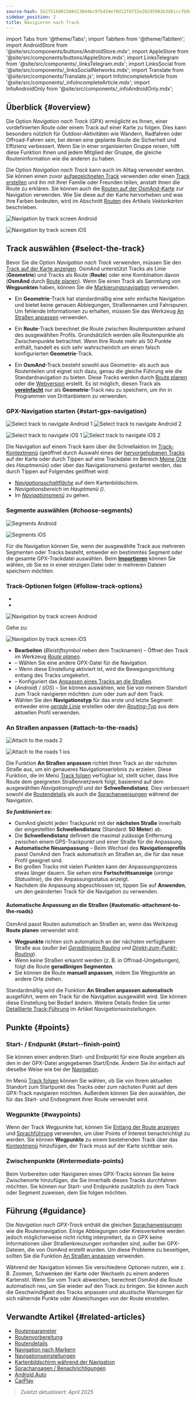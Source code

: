 ```yaml
---
source-hash: 5b1f516001588d13044bc97b434ef0d12f0f32e20295902b3d61ccfb9d49d0f5
sidebar_position: 2
title: Navigieren nach Track
---
```

import Tabs from '@theme/Tabs';
import TabItem from '@theme/TabItem';
import AndroidStore from '@site/src/components/buttons/AndroidStore.mdx';
import AppleStore from '@site/src/components/buttons/AppleStore.mdx';
import LinksTelegram from '@site/src/components/_linksTelegram.mdx';
import LinksSocial from '@site/src/components/_linksSocialNetworks.mdx';
import Translate from '@site/src/components/Translate.js';
import InfoIncompleteArticle from '@site/src/components/_infoIncompleteArticle.mdx';
import InfoAndroidOnly from '@site/src/components/_infoAndroidOnly.mdx';



## Überblick {#overview}

Die Option *Navigation nach Track* (GPX) ermöglicht es Ihnen, einer vordefinierten Route oder einem Track auf einer Karte zu folgen. Dies kann besonders nützlich für Outdoor-Aktivitäten wie Wandern, Radfahren oder Offroad-Fahren sein, bei denen eine geplante Route die Sicherheit und Effizienz verbessert. Wenn Sie in einer organisierten Gruppe reisen, hilft diese Funktion Ihnen und jedem Mitglied der Gruppe, die gleiche Routeninformation wie die anderen zu haben.

Die Option *Navigation nach Track* kann auch im Alltag verwendet werden. Sie können einen zuvor [aufgezeichneten Track](../../plugins/trip-recording.md) verwenden oder einen [Track erstellen](../../personal/tracks/manage-tracks.md#create-a-track) und ihn mit Ihrer Familie oder Freunden teilen, anstatt ihnen die Route zu erklären. Sie können auch die [Routen auf der OsmAnd-Karte](../../../../blog/routes/) zur Navigation verwenden. Wie Sie diese auf der Karte hervorheben und was ihre Farben bedeuten, wird im Abschnitt [Routen](../../map/vector-maps.md#routes) des Artikels *Vektorkarten* beschrieben.

<Tabs groupId="operating-systems" queryString="current-os">

<TabItem value="android" label="Android">

![Navigation by track screen Android](@site/static/img/navigation/gpx/navigation_gpx_android.png)

</TabItem>

<TabItem value="ios" label="iOS">

![Navigation by track screen iOS](@site/static/img/navigation/gpx/navigation_gpx_ios.png)

</TabItem>

</Tabs>


## Track auswählen {#select-the-track}

Bevor Sie die Option *Navigation nach Track* verwenden, müssen Sie den [Track auf der Karte anzeigen](../../map/tracks/index.md#display-tracks-on-the-map). OsmAnd unterstützt Tracks als Linie (**Geometrie**) und Tracks als Route (**Route**) oder eine Kombination davon (**OsmAnd** durch [Route planen](../../plan-route/create-route.md)). Wenn Sie einen Track als Sammlung von **Wegpunkten** haben, können Sie die [Markierungsnavigation](./markers-navigation.md) verwenden.


- Ein **Geometrie**-Track hat standardmäßig eine sehr einfache Navigation und bietet keine genauen Abbiegungen, Straßennamen und Fahrspuren. Um fehlende Informationen zu erhalten, müssen Sie das Werkzeug [An Straßen anpassen](#attach-to-the-roads) verwenden.

- Ein **Route**-Track berechnet die Route zwischen Routenpunkten anhand des ausgewählten Profils. Grundsätzlich werden alle Routenpunkte als Zwischenpunkte betrachtet. Wenn Ihre Route mehr als 50 Punkte enthält, handelt es sich sehr wahrscheinlich um einen falsch konfigurierten **Geometrie**-Track.

- Ein **OsmAnd**-Track besteht sowohl aus Geometrie- als auch aus Routenteilen und eignet sich dazu, genau die gleiche Führung wie die Standardnavigation zu bieten. Diese Tracks werden durch [Route planen](../../plan-route/create-route.md) oder die [Webversion](../../web/index.md) erstellt. Es ist möglich, diesen Track als [**vereinfacht**](../../plan-route/create-route.md#save-route) nur als **Geometrie**-Track neu zu speichern, um ihn in Programmen von Drittanbietern zu verwenden.


### GPX-Navigation starten {#start-gpx-navigation}

<Tabs groupId="operating-systems" queryString="current-os">

<TabItem value="android" label="Android">

![Select track to navigate Android 1](@site/static/img/navigation/gpx/follow_track_andr_1.png) ![Select track to navigate Android 2](@site/static/img/navigation/gpx/follow_track_andr_2.png)

</TabItem>

<TabItem value="ios" label="iOS">

![Select track to navigate iOS 1](@site/static/img/navigation/gpx/follow_track_ios_1.png) ![Select track to navigate iOS 2](@site/static/img/navigation/gpx/follow_track_ios_2.png)

</TabItem>

</Tabs>

Die Navigation auf einem Track kann über die Schnellaktion im [Track-Kontextmenü](../../map/tracks/track-context-menu.md#add-waypoint-to-a-track) (geöffnet durch Auswahl eines der [hervorgehobenen Tracks](./route-navigation.md#history-of-previous-routes) auf der Karte oder durch Tippen auf eine Trackdatei im Bereich [Meine Orte](../../personal/myplaces.md) des *Hauptmenüs*) oder über das Navigationsmenü gestartet werden, das durch Tippen auf Folgendes geöffnet wird:

- [*Navigationsschaltfläche*](../../widgets/map-buttons.md#directions) auf dem Kartenbildschirm.
- *Navigationsbereich* im *Hauptmenü* *(<Translate android="true" ids="shared_string_menu,shared_string_navigation"/>)*.
- Im [*Navigationsmenü*](./route-navigation.md#navigation-menu) zu *<Translate android="true" ids="shared_string_settings,follow_track"/>* gehen.

### Segmente auswählen {#choose-segments}

<Tabs groupId="operating-systems" queryString="current-os">

<TabItem value="android" label="Android">

![Segments Android](@site/static/img/navigation/gpx/segments_andr.png)

</TabItem>

<TabItem value="ios" label="iOS">

![Segments iOS](@site/static/img/navigation/gpx/segments_ios.png)

</TabItem>

</Tabs>

Für die Navigation können Sie, wenn der ausgewählte Track aus mehreren Segmenten oder Tracks besteht, entweder ein bestimmtes Segment oder die gesamte GPX-Trackdatei auswählen. Beim **[Importieren](../../personal/tracks/manage-tracks.md#import)** können Sie wählen, ob Sie es in einer einzigen Datei oder in mehreren Dateien speichern möchten.


### Track-Optionen folgen {#follow-track-options}

<Tabs groupId="operating-systems" queryString="current-os">

<TabItem value="android" label="Android">

- *<Translate android="true" ids="shared_string_navigation,shared_string_settings,follow_track"/>*
- *<Translate android="true" ids="help_article_map_track_context_menu_name,shared_string_options,follow_track"/>*

![Navigation by track screen Android](@site/static/img/navigation/gpx/follow_the_track_5-1_andr.png)

</TabItem>

<TabItem value="ios" label="iOS">

Gehe zu: *<Translate ios="true" ids="shared_string_navigation,shared_string_settings,follow_track"/>*


![Navigation by track screen iOS](@site/static/img/navigation/gpx/follow_the_track_4-1_ios.png)

</TabItem>

</Tabs>

- **Bearbeiten** (*Bleistiftsymbol* neben dem Tracknamen) – Öffnet den Track im Werkzeug [*Route planen*](../../plan-route/create-route.md).
- **<Translate android="true" ids="select_another_track"/>** – Wählen Sie eine andere GPX-Datei für die Navigation.
- **<Translate android="true" ids="gpx_option_reverse_route"/>** – Wenn diese Einstellung aktiviert ist, wird die Bewegungsrichtung entlang des Tracks umgekehrt.
- **<Translate android="true" ids="attach_to_the_roads"/>** – Konfiguriert das [Anpassen eines Tracks an die Straßen](#attach-to-the-roads).
- **<Translate android="true" ids="pass_whole_track_descr"/>** (*Android*) / **<Translate ios="true" ids="point_to_navigate"/>** (*iOS*) – Sie können auswählen, wie Sie von meinem Standort zum Track navigieren möchten:
zum *<Translate android="true" ids="start_of_the_track"/>* oder zum *<Translate android="true" ids="nearest_point"/>* auf dem Track.
- Wählen Sie den **Navigationstyp** für das erste und letzte Segment: entweder eine [*gerade Linie*](../routing/straight-line-routing.md) erstellen oder den [*Routing-Typ*](../routing/osmand-routing.md#routing-types) aus dem aktuellen Profil verwenden.


### An Straßen anpassen {#attach-to-the-roads}

<Tabs groupId="operating-systems" queryString="current-os">

<TabItem value="android" label="Android">

![Attach to the roads 2](@site/static/img/navigation/gpx/attach_roads_gpx_andr_2.png)

</TabItem>

<TabItem value="ios" label="iOS">

![Attach to the roads 1 ios](@site/static/img/navigation/gpx/attach_to_the_roads_ios.png)

</TabItem>

</Tabs>

Die Funktion **An Straßen anpassen** richtet Ihren Track an der nächsten Straße aus, um ein genaueres Navigationserlebnis zu erzielen. Diese Funktion, die im Menü [Track folgen](#follow-track-options) verfügbar ist, stellt sicher, dass Ihre Route dem geeigneten Straßennetzwerk folgt, basierend auf dem ausgewählten *Navigationsprofil* und der **Schwellendistanz**. Dies verbessert sowohl die [Routendetails](../setup/route-details.md) als auch die [Sprachanweisungen](#guidance) während der Navigation.

***So funktioniert es:***

- OsmAnd gleicht jeden Trackpunkt mit der **nächsten Straße** innerhalb der eingestellten **Schwellendistanz** (Standard: **50 Meter**) ab.
- Die **Schwellendistanz** definiert die maximal zulässige Entfernung zwischen einem GPS-Trackpunkt und einer Straße für die Anpassung.
- **Automatische Neuanpassung** – Beim Wechsel des **Navigationsprofils** passt OsmAnd den Track automatisch an Straßen an, die für das neue Profil geeignet sind.
- Bei großen Tracks mit vielen Punkten kann der Anpassungsprozess etwas länger dauern. Sie sehen eine **Fortschrittsanzeige** (*orange Statuslinie*), die den Anpassungsstatus anzeigt.
- Nachdem die Anpassung abgeschlossen ist, tippen Sie auf **Anwenden**, um den geänderten Track für die Navigation zu verwenden.

#### Automatische Anpassung an die Straßen {#automatic-attachment-to-the-roads}

OsmAnd passt Routen automatisch an Straßen an, wenn das Werkzeug **Route planen** verwendet wird:

- **Wegpunkte** richten sich automatisch an der nächsten verfügbaren Straße aus (*außer bei [Geradlinigem Routing](../../navigation/routing/straight-line-routing.md) und [Direkt-zum-Punkt-Routing](../../navigation/routing/direct-to-point-routing.md)*).
- Wenn keine Straßen erkannt werden (z. B. in Offroad-Umgebungen), folgt die Route **geradlinigen Segmenten**.
- Sie können die Route **manuell anpassen**, indem Sie Wegpunkte an andere Orte ziehen.

Standardmäßig wird die Funktion **An Straßen anpassen** **automatisch** ausgeführt, wenn ein Track für die Navigation ausgewählt wird. Sie können diese Einstellung bei Bedarf ändern. Weitere Details finden Sie unter [Detaillierte Track-Führung](../guidance/navigation-settings.md#detailed-track-guidance) im Artikel *Navigationseinstellungen*.


## Punkte {#points}

### Start- / Endpunkt {#start--finish-point}

Sie können einen anderen Start- und Endpunkt für eine Route angeben als den in der GPX-Datei angegebenen Start/Ende. Ändern Sie ihn einfach auf dieselbe Weise wie bei der [Navigation](../setup/route-navigation.md#select-starting-point).

Im Menü [Track folgen](#follow-track-options) können Sie wählen, ob Sie von Ihrem aktuellen Standort zum Startpunkt des Tracks oder zum nächsten Punkt auf dem GPX-Track navigieren möchten. Außerdem können Sie den [<Translate android="true" ids="nav_type_hint"/>](../routing/osmand-routing.md#routing-types) auswählen, der für das Start- und Endsegment Ihrer Route verwendet wird.

### Wegpunkte {#waypoints}

Wenn der Track Wegpunkte hat, können Sie [Entlang der Route anzeigen](../guidance/map-during-navigation.md#show-points-along-the-route) und [Sprachführung](../guidance/voice-navigation.md#voice-settings) verwenden, um über Points of Interest benachrichtigt zu werden. Sie können **Wegpunkte** zu einem bestehenden Track über das [Kontextmenü](../../map/map-context-menu.md#-add--edit-track-waypoint--add--edit-track-waypoint) hinzufügen, der Track muss auf der Karte sichtbar sein.

### Zwischenpunkte {#intermediate-points}

Beim Vorbereiten oder Navigieren eines GPX-Tracks können Sie keine Zwischenorte hinzufügen, die Sie innerhalb dieses Tracks durchfahren möchten. Sie können nur Start- und Endpunkte zusätzlich zu dem Track oder Segment zuweisen, dem Sie folgen möchten.

## Führung {#guidance}

Die *Navigation nach GPX-Track* enthält die gleichen [Sprachanweisungen](../guidance/voice-navigation.md) wie die Routennavigation. Einige Abbiegungen oder Kreisverkehre werden jedoch möglicherweise nicht richtig interpretiert, da in GPX keine Informationen über Straßenkreuzungen vorhanden sind, außer bei GPX-Dateien, die von OsmAnd erstellt wurden. Um diese Probleme zu beseitigen, sollten Sie die Funktion [An Straßen anpassen](#attach-to-the-roads) verwenden.

Während der Navigation können Sie verschiedene Optionen nutzen, wie z. B. Zoomen, Schwenken der Karte oder Wechseln zu einem anderen Kartenstil. Wenn Sie vom Track abweichen, berechnet OsmAnd die Route automatisch neu, um Sie wieder auf den Track zu bringen. Sie können auch die Geschwindigkeit des Tracks anpassen und akustische Warnungen für sich nähernde Punkte oder Abweichungen von der Route einstellen.


## Verwandte Artikel {#related-articles}

- [Routenparameter](../routing/osmand-routing.md#routing-types)
- [Routenvorbereitung](./route-navigation.md)
- [Routendetails](./route-details.md)
- [Navigation nach Markern](./markers-navigation.md)
- [Navigationseinstellungen](../guidance/navigation-settings.md)
- [Kartenbildschirm während der Navigation](../guidance/map-during-navigation.md)
- [Sprachansagen / Benachrichtigungen](../guidance/voice-navigation.md)
- [Android Auto](../auto-car.md)
- [CarPlay](../car-play.md)

> *Zuletzt aktualisiert: April 2025*